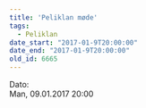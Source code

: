 ```yaml
---
title: 'Peliklan møde'
tags:
  - Peliklan
date_start: "2017-01-9T20:00:00"
date_end: "2017-01-9T20:00:00"
old_id: 6665
---
```

<div class="field field-type-datetime field-field-tidspunkt">
    <div class="field-items">
            <div class="field-item odd">
                      <div class="field-label-inline-first">
              Dato:&nbsp;</div>
                    Man, 09.01.2017 20:00        </div>
        </div>
</div>